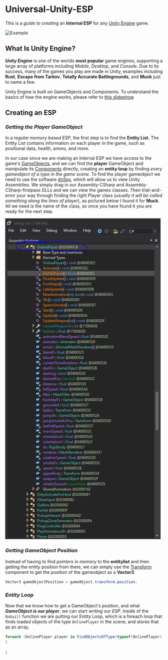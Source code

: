 # Universal-Unity-ESP
This is a *guide to creating* an **Internal ESP** for any [Unity Engine](https://en.wikipedia.org/wiki/Unity_(game_engine)) game.

![Example](https://github.com/ethanedits/Universal-Unity-ESP/blob/main/images/slapshotESP.gif)

## What Is Unity Engine?
***Unity Engine*** is one of the worlds **most popular** game engines, supporting a large array of platforms including *Mobile*, *Desktop*, and *Console*. Due to its success, many of the games you play are made in Unity, examples including **Rust**, **Escape from Tarkov**, **Totally Accurate Battlegrounds**, and **Muck** just to name a few. 

Unity Engine is built on GameObjects and Components. To understand the basics of how the engine works, please refer to [this slideshow](https://docs.google.com/presentation/d/1WvvUawFCj1t6eMqJY-LkWjJ2yWhQhqUnKAMLNBLQ2pM/edit?usp=sharing)   

## Creating an ESP

### *Getting the Player GameObject*
In a *regular memory based ESP*, the first step is to find the **Entity List**. The Entity List contains information on each player in the game, such as positional data, health, ammo, and more. 

In our case since we are making an Internal ESP we have access to the game's [GameObjects](https://docs.unity3d.com/ScriptReference/GameObject.html), and we can find the **player** GameObject and manipulate its [Components](https://docs.unity3d.com/ScriptReference/Component.html) directly, creating an **entity loop** by finding *every gameobject of a type in the game scene*. To find the player gameobject we need to use the software [dnSpy](https://github.com/dnSpy/dnSpy), which will allow us to view Unity Assemblies. We simply drag in our Assembly-CSharp and Assembly-CSharp-firstpass DLLs and we can view the games classes. Then trial-and-error your way through finding the right Player class (*usually it will be called something along the lines of player*), as pictured below I found it for **Muck**. All we need is the name of the class, so once you have found it you are ready for the next step.

![OnlinePlayer](https://github.com/ethanedits/Universal-Unity-ESP/blob/main/images/OnlinePlayer.PNG)

### *Getting GameObject Position*

Instead of having to find *pointers in memory* to the **entitylist** and then getting the entity position from there, we can simply use the [Transform](https://docs.unity3d.com/ScriptReference/Transform.html) component to get the position of the gameobject as a **Vector3**. 
```csharp
Vector3 gameObjectPosition = gameObject.transform.position;
```

### *Entity Loop*

Now that we know how to get a GameObject's position, and what ***GameObject is our player***, we can start *writing our ESP*. Inside of the `OnGui()` function we are putting our Entity Loop, which is a foreach loop that finds loaded objects of the type `OnlinePlayer` in the scene, and stores that as an array.
```csharp
foreach (OnlinePlayer player in FindObjectsOfType(typeof(OnlinePlayer)) as OnlinePlayer[])
{

}
```

